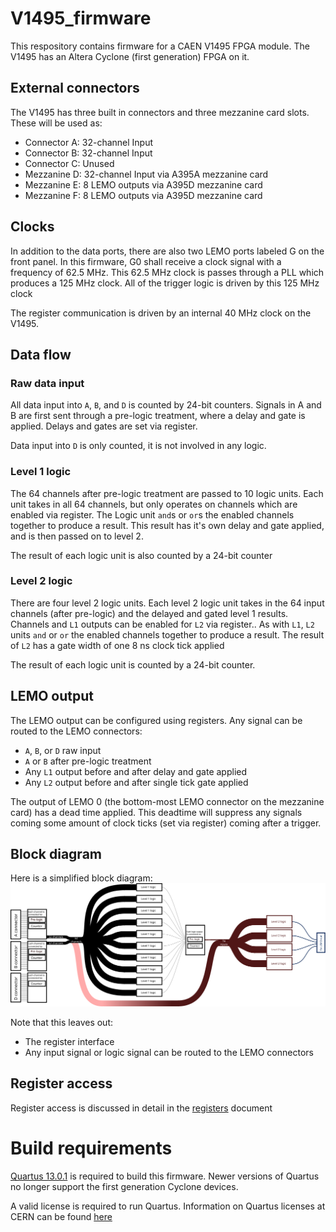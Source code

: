 # V1495_firmware

This respository contains firmware for a CAEN V1495 FPGA module.
The V1495 has an Altera Cyclone (first generation) FPGA on it.

## External connectors

The V1495 has three built in connectors and three mezzanine card slots.
These will be used as:
 - Connector A: 32-channel Input
 - Connector B: 32-channel Input
 - Connector C: Unused
 - Mezzanine D: 32-channel Input via A395A mezzanine card
 - Mezzanine E: 8 LEMO outputs via A395D mezzanine card
 - Mezzanine F: 8 LEMO outputs via A395D mezzanine card

## Clocks

In addition to the data ports, there are also two LEMO ports labeled G on the front panel.
In this firmware, G0 shall receive a clock signal with a frequency of 62.5 MHz.
This 62.5 MHz clock is passes through a PLL which produces a 125 MHz clock.
All of the trigger logic is driven by this 125 MHz clock

The register communication is driven by an internal 40 MHz clock on the V1495.

## Data flow

### Raw data input

All data input into `A`, `B`, and `D` is counted by 24-bit counters.
Signals in A and B are first sent through a pre-logic treatment, where a delay and gate is applied.
Delays and gates are set via register.

Data input into `D` is only counted, it is not involved in any logic.

### Level 1 logic

The 64 channels after pre-logic treatment are passed to 10 logic units.
Each unit takes in all 64 channels, but only operates on channels which are enabled via register.
The Logic unit `and`s or `or`s the enabled channels together to produce a result.
This result has it's own delay and gate applied, and is then passed on to level 2.

The result of each logic unit is also counted by a 24-bit counter

### Level 2 logic 

There are four level 2 logic units.
Each level 2 logic unit takes in the 64 input channels (after pre-logic) and the delayed and gated level 1 results.
Channels and `L1` outputs can be enabled for `L2` via register..
As with `L1`, `L2` units `and` or `or` the enabled channels together to produce a result.
The result of `L2` has a gate width of one 8 ns clock tick applied

The result of each logic unit is counted by a 24-bit counter.

## LEMO output

The LEMO output can be configured using registers.
Any signal can be routed to the LEMO connectors:
 - `A`, `B`, or `D` raw input
 - `A` or `B` after pre-logic treatment
 - Any `L1` output before and after delay and gate applied
 - Any `L2` output before and after single tick gate applied

The output of LEMO 0 (the bottom-most LEMO connector on the mezzanine card) has a dead time applied.
This deadtime will suppress any signals coming some amount of clock ticks (set via register) coming after a trigger.


## Block diagram

Here is a simplified block diagram:
![Firmware Block Diagram](./fig/FirmwareBlockDiagram.svg "Firmware block diagram")

Note that this leaves out:
 - The register interface
 - Any input signal or logic signal can be routed to the LEMO connectors

## Register access

Register access is discussed in detail in the [registers](Registers.md) document

# Build requirements

[Quartus 13.0.1](https://www.intel.com/content/www/us/en/software-kit/711919/intel-quartus-ii-subscription-edition-design-software-version-13-0sp1-for-linux.html) is required to build this firmware.
Newer versions of Quartus no longer support the first generation Cyclone devices.

A valid license is required to run Quartus.
Information on Quartus licenses at CERN can be found [here](https://engineering-software.docs.cern.ch/eda/sw/intel_quartus_ii/)
